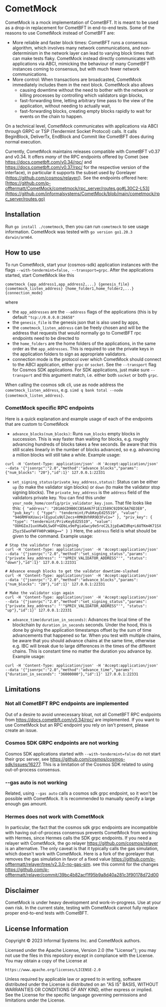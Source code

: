 # CometMock

CometMock is a mock implementation of CometBFT.
It is meant to be used as a drop-in replacement for CometBFT in end-to-end tests.
Some of the reasons to use CometMock instead of CometBFT are:
* More reliable and faster block times: CometBFT runs a consensus algorithm, which involves many network communications, and non-determinism in the network layer can lead to varying block times that can make tests flaky.
CometMock instead directly communicates with applications via ABCI, mimicking the behaviour of many CometBFT instances coming to consensus, but with much fewer network communications.
* More control: When transactions are broadcasted, CometMock immediately includes them in the next block. CometMock also allows
    * causing downtime without the need to bother with the network or killing processes by
controlling which validators sign blocks,
    * fast-forwarding time, letting arbitrary time pass to the view of the application, without needing to actually wait,
    * fast-forwarding blocks, creating empty blocks rapidly to wait for events on the chain to happen.

On a technical level, CometMock communicates with applications via ABCI through GRPC or TSP (Tendermint Socket Protocol) calls. It calls BeginBlock, DeliverTx, EndBlock and Commit like CometBFT does during normal execution.

Currently, CometMock maintains releases compatible with CometBFT v0.37 and v0.34. It offers *many* of the RPC endpoints offered by Comet (see https://docs.cometbft.com/v0.34/rpc/ and https://docs.cometbft.com/v0.37/rpc/ for the respective version of the interface),
in particular it supports the subset used by Gorelayer (https://github.com/cosmos/relayer/).
See the endpoints offered here: [https://github.com/p-offtermatt/CometMock/cometmock/rpc_server/routes.go#L30C2-L53](https://github.com/informalsystems/CometMock/blob/main/cometmock/rpc_server/routes.go)

## Installation

Run `go install ./cometmock`, then you can run `cometmock` to see usage information.
CometMock was tested with `go version go1.20.3 darwin/arm64`.

## How to use

To run CometMock, start your (cosmos-sdk) application instances with the flags ```--with-tendermint=false, --transport=grpc```.
After the applications started, start CometMock like this
```
cometmock {app_address1,app_address2,...} {genesis_file} {cometmock_listen_address} {home_folder1,home_folder2,...} {connection_mode}
```

where 
* the `app_addresses` are the `--address` flags of the applications (this is by default `"tcp://0.0.0.0:26658"`
* the `genesis_file` is the genesis json that is also used by apps,
* the `cometmock_listen_address` can be freely chosen and will be the address that requests that would normally go to CometBFT rpc endpoints need to be directed to
* the `home_folders` are the home folders of the applications, in the same order as the `app_addresses`. This is required to use the private keys in the application folders to sign as appropriate validators.
* connection mode is the protocol over which CometMock should connect to the ABCI application, either `grpc` or `socket`. See the `--transport` flag for Cosmos SDK applications. For SDK applications, just make sure `--transport` and this argument match, i.e. either both `socket` or both `grpc`.

When calling the cosmos sdk cli, use as node address the `cometmock_listen_address`,
e.g. `simd q bank total --node {cometmock_listen_address}`.

### CometMock specific RPC endpoints

Here is a quick explanation and example usage of each of the endpoints that are custom to CometMock

* `advance_blocks(num_blocks)`: Runs `num_blocks` empty blocks in succession. This is way faster than waiting for blocks, e.g. roughly advancing hundreds of blocks takes a few seconds.
Be aware that this still scales linearly in the number of blocks advanced, so e.g. advancing a million blocks will still take a while.
Example usage:
```
curl -H 'Content-Type: application/json' -H 'Accept:application/json' --data '{"jsonrpc":"2.0","method":"advance_blocks","params":{"num_blocks": "20"},"id":1}' 127.0.0.1:22331
```
* `set_signing_status(private_key_address,status)`: Status can be either `up` (to make the validator sign blocks) or `down` (to make the validator stop signing blocks).
The `private_key_address` is the `address` field of the validators private key. You can find this under `your_node_home/config/priv_validator_key.json`.
That file looks like this: ```{
  "address": "201A6CD9B0CCB5A467F1E13589C92D9C6A76D3E0",
  "pub_key": {
    "type": "tendermint/PubKeyEd25519",
    "value": "946RMFmXUavi+lEypuCu9Ul2ecs+RMKBVhRR9D3FvCo="
  },
  "priv_key": {
    "type": "tendermint/PrivKeyEd25519",
    "value": "OUHGIoJ1uxVKwDLSwOF+GDbLx9ePgiaGwcy0e5roC2L3jpEwWZdRq+L6UTKm4K71SXZ5yz5EwoFWFFH0PcW8Kg=="
  }
}```
Here, the `address` field is what should be given to the command.
Example usage:
```
# Stop the validator from signing
curl -H 'Content-Type: application/json' -H 'Accept:application/json' --data '{"jsonrpc":"2.0","method":"set_signing_status","params":{"private_key_address": "'"$PRIV_VALIDATOR_ADDRESS"'", "status": "down"},"id":1}' 127.0.0.1:22331

# Advance enough blocks to get the valdator downtime-slashed
curl -H 'Content-Type: application/json' -H 'Accept:application/json' --data '{"jsonrpc":"2.0","method":"advance_blocks","params":{"num_blocks": "20"},"id":1}' 127.0.0.1:22331

# Make the validator sign again
curl -H 'Content-Type: application/json' -H 'Accept:application/json' --data '{"jsonrpc":"2.0","method":"set_signing_status","params":{"private_key_address": "'"$PRIV_VALIDATOR_ADDRESS"'", "status": "up"},"id":1}' 127.0.0.1:22331
```

* `advance_time(duration_in_seconds)`: Advances the local time of the blockchain by `duration_in_seconds` seconds. Under the hood, this is done by giving the application timestamps offset by the sum of time advancements that happened so far.
When you test with multiple chains, be aware that you should advance chains at the same time, otherwise e.g. IBC will break due to large differences in the times of the different chains.
This is constant time no matter the duration you advance by.
Example usage:
```
curl -H 'Content-Type: application/json' -H 'Accept:application/json' --data '{"jsonrpc":"2.0","method":"advance_time","params":{"duration_in_seconds": "36000000"},"id":1}' 127.0.0.1:22331
```

## Limitations

### Not all CometBFT RPC endpoints are implemented
Out of a desire to avoid unnecessary bloat, not all CometBFT RPC endpoints from https://docs.cometbft.com/v0.34/rpc/ are implemented.
If you want to use CometMock but an RPC endpoint you rely on isn't present, please create an issue.

### Cosmos SDK GRPC endpoints are not working
Cosmos SDK applications started with `--with-tendermint=false`
do not start their grpc server, see https://github.com/cosmos/cosmos-sdk/issues/16277.
This is a limitation of the Cosmos SDK related to using out-of-process consensus.

### --gas auto is not working
Related, using `--gas auto` calls a cosmos sdk grpc endpoint, so it won't be possible with CometMock.
It is recommended to manually specify a large enough gas amount.

### Hermes does not work with CometMock
In particular, the fact that the cosmos sdk grpc endpoints are incompatible with having
out-of-process consensus prevents CometMock from working with Hermes, since Hermes calls the SDK grpc endpoints.
If you need a relayer with CometMock, the go relayer https://github.com/cosmos/relayer 
is an alternative. The only caveat is that it typically calls the gas simulation, which doesn't work with CometMock.
Here is a fork of the gorelayer that removes the gas simulation in favor of a fixed value https://github.com/p-offtermatt/relayer/tree/v2.3.0-no-gas-sim.
see this commit for the changes https://github.com/p-offtermatt/relayer/commit/39bc4b82acf1f95b9a8d40a281c3f90178d72d00


## Disclaimer

CometMock is under heavy development and work-in-progress.
Use at your own risk. In the current state, testing with CometMock cannot fully replace proper end-to-end tests
with CometBFT.

## License Information

Copyright © 2023 Informal Systems Inc. and CometMock authors.

Licensed under the Apache License, Version 2.0 (the "License"); you may not use the files in this repository except in compliance with the License. You may obtain a copy of the License at

```https://www.apache.org/licenses/LICENSE-2.0```

Unless required by applicable law or agreed to in writing, software distributed under the License is distributed on an "AS IS" BASIS, WITHOUT WARRANTIES OR CONDITIONS OF ANY KIND, either express or implied. See the License for the specific language governing permissions and limitations under the License.
